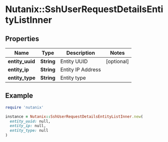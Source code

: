 # Nutanix::SshUserRequestDetailsEntityListInner

## Properties

| Name | Type | Description | Notes |
| ---- | ---- | ----------- | ----- |
| **entity_uuid** | **String** | Entity UUID | [optional] |
| **entity_ip** | **String** | Entity IP Address |  |
| **entity_type** | **String** | Entity type |  |

## Example

```ruby
require 'nutanix'

instance = Nutanix::SshUserRequestDetailsEntityListInner.new(
  entity_uuid: null,
  entity_ip: null,
  entity_type: null
)
```

